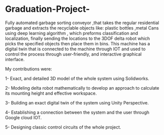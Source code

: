 # Graduation-Project-
Fully automated garbage sorting conveyor ,that takes the regular residential garbage and extracts the recyclable objects like: plastic bottles ,metal Cans using deep learning algorithm , which preforms classification and localization, finally sending the locations to the 3DOF delta robot which picks the specified objects then place them in bins. This machine has a digital twin that is connected to the machine through IOT and used to control the process through user-friendly, and interactive graphical interface.

My contributions were:

1- Exact, and detailed 3D model of the whole system using Solidworks.

2- Modeling delta robot mathematically to develop an approach to calculate its mounting height and effective workspace.

3- Building an exact digital twin of the system using Unity Perspective.

4- Establishing a connection between the system and the user through Google cloud IOT.

5- Designing classic control circuits of the whole project.
